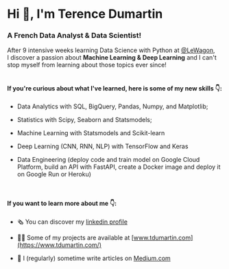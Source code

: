 <h1 align="left">Hi 👋, I'm Terence Dumartin</h1>
<h3 align="left">A French Data Analyst & Data Scientist!</h3>

After 9 intensive weeks learning Data Science with Python at [@LeWagon](https://www.lewagon.com/data-science-course/full-time), <br>
I discover a passion about **Machine Learning & Deep Learning** and I can't stop myself from learning about those topics ever since!
<br>
<br>
<h4 align="left">If you're curious about what I've learned, here is some of my new skills 👇:</h4>

- Data Analytics with SQL, BigQuery, Pandas, Numpy, and Matplotlib;

- Statistics with Scipy, Seaborn and Statsmodels;

- Machine Learning with Statsmodels and Scikit-learn

- Deep Learning (CNN, RNN, NLP) with TensorFlow and Keras

- Data Engineering (deploy code and train model on Google Cloud Platform, build an API with FastAPI, create a Docker image and deploy it on Google Run or Heroku)
<br>
<h4 align="left">If you want to learn more about me 👇:</h4>

- 🗞 You can discover my [linkedin profile](https://www.linkedin.com/in/terencedumartin/)

- 👨‍💻 Some of my projects are available at [www.tdumartin.com](https://www.tdumartin.com/)

- 📝 I (regularly) sometime write articles on [Medium.com](https://medium.com/@TerenceDumartin)

